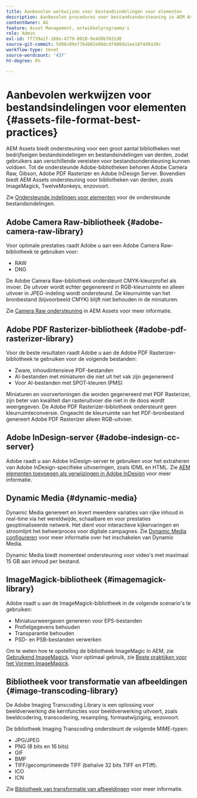 ```yaml
---
title: Aanbevolen werkwijzen voor bestandsindelingen voor elementen
description: Aanbevolen procedures voor bestandsondersteuning in AEM Assets.
contentOwner: AG
feature: Asset Management, ontwikkelprogramma's
role: Admin
exl-id: ff739a17-188e-4779-8820-9e4d9b7031d0
source-git-commit: 5d96c09ef764b02e08dcdf480da1ee18f4d9a30c
workflow-type: tm+mt
source-wordcount: '437'
ht-degree: 0%

---
```


# Aanbevolen werkwijzen voor bestandsindelingen voor elementen {#assets-file-format-best-practices}

AEM Assets biedt ondersteuning voor een groot aantal bibliotheken met bedrijfseigen bestandsindelingen en bestandsindelingen van derden, zodat gebruikers aan verschillende vereisten voor bestandsondersteuning kunnen voldoen. Tot de ondersteunde Adobe-bibliotheken behoren Adobe Camera Raw, Gibson, Adobe PDF Rasterizer en Adobe InDesign Server. Bovendien biedt AEM Assets ondersteuning voor bibliotheken van derden, zoals ImageMagick, TwelveMonkeys, enzovoort.

Zie [Ondersteunde indelingen voor elementen](assets-formats.md) voor de ondersteunde bestandsindelingen.

## Adobe Camera Raw-bibliotheek {#adobe-camera-raw-library}

Voor optimale prestaties raadt Adobe u aan een Adobe Camera Raw-bibliotheek te gebruiken voor:

* RAW
* DNG

De Adobe Camera Raw-bibliotheek ondersteunt CMYK-kleurprofiel als invoer. De uitvoer wordt echter gegenereerd in RGB-kleurruimte en alleen uitvoer in JPEG-indeling wordt ondersteund. De kleurruimte van het bronbestand (bijvoorbeeld CMYK) blijft niet behouden in de miniaturen.

Zie [Camera Raw ondersteuning](camera-raw.md) in AEM Assets voor meer informatie.

## Adobe PDF Rasterizer-bibliotheek {#adobe-pdf-rasterizer-library}

Voor de beste resultaten raadt Adobe u aan de Adobe PDF Rasterizer-bibliotheek te gebruiken voor de volgende bestanden:

* Zware, inhoudintensieve PDF-bestanden
* AI-bestanden met miniaturen die niet uit het vak zijn gegenereerd
* Voor AI-bestanden met SPOT-kleuren (PMS)

Miniaturen en voorvertoningen die worden gegenereerd met PDF Rasterizer, zijn beter van kwaliteit dan rasteruitvoer die niet in de doos wordt weergegeven. De Adobe PDF Rasterizer-bibliotheek ondersteunt geen kleurruimteconversie. Ongeacht de kleurruimte van het PDF-bronbestand genereert Adobe PDF Rasterizer alleen RGB-uitvoer.

## Adobe InDesign-server {#adobe-indesign-cc-server}

Adobe raadt u aan Adobe InDesign-server te gebruiken voor het extraheren van Adobe InDesign-specifieke uitvoeringen, zoals IDML en HTML. Zie [AEM elementen toevoegen als verwijzingen in Adobe InDesign](managing-linked-subassets.md#add-aem-assets-as-references-in-adobe-indesign) voor meer informatie.

##  Dynamic Media   {#dynamic-media}

Dynamic Media genereert en levert meerdere variaties van rijke inhoud in real-time via het wereldwijde, schaalbare en voor prestaties geoptimaliseerde netwerk. Het dient voor interactieve kijkervaringen en stroomlijnt het beheerproces voor digitale campagnes. Zie [Dynamic Media configureren](config-dynamic.md) voor meer informatie over het inschakelen van Dynamic Media.

Dynamic Media biedt momenteel ondersteuning voor video&#39;s met maximaal 15 GB aan inhoud per bestand.

## ImageMagick-bibliotheek {#imagemagick-library}

Adobe raadt u aan de ImageMagick-bibliotheek in de volgende scenario&#39;s te gebruiken:

* Miniatuurweergaven genereren voor EPS-bestanden
* Profielgegevens behouden
* Transparantie behouden
* PSD- en PSB-bestanden verwerken

Om te weten hoe te opstelling de bibliotheek ImageMagic in AEM, zie [Gebruikend ImageMagick](media-handlers.md#an-example-using-imagemagick). Voor optimaal gebruik, zie [Beste praktijken voor het Vormen ImageMagick](best-practices-for-imagemagick.md).

## Bibliotheek voor transformatie van afbeeldingen {#image-transcoding-library}

De Adobe Imaging Transcoding Library is een oplossing voor beeldverwerking die kernfuncties voor beeldverwerking uitvoert, zoals beeldcodering, transcodering, resampling, formaatwijziging, enzovoort.

De bibliotheek Imaging Transcoding ondersteunt de volgende MIME-typen:

* JPG/JPEG
* PNG (8 bits en 16 bits)
* GIF
* BMP
* TIFF/gecomprimeerde TIFF (behalve 32 bits TIFF en PTiff).
* ICO
* ICN

Zie [Bibliotheek van transformatie van afbeeldingen](imaging-transcoding-library.md) voor meer informatie.
